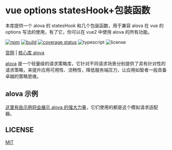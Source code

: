 # vue options statesHook+包装函数

本库提供一个 alova 的 statesHook 和几个包装函数，用于兼容 alova 在 vue 的 options 写法的使用，有了它，你可以在 vue2 中使用 alova 的所有功能。

[![npm](https://img.shields.io/npm/v/@alova/mock)](https://www.npmjs.com/package/@alova/mock)
[![build](https://github.com/alovajs/mock/actions/workflows/main.yml/badge.svg?branch=main)](https://github.com/alovajs/mock/actions/workflows/main.yml)
[![coverage status](https://coveralls.io/repos/github/alovajs/mock/badge.svg?branch=main)](https://coveralls.io/github/alovajs/mock?branch=main)
![typescript](https://badgen.net/badge/icon/typescript?icon=typescript&label)
![license](https://img.shields.io/badge/license-MIT-blue.svg)

[官网](https://alova.js.org/extension/alova-mock) | [核心库 alova](https://github.com/alovajs/alova)

[alova](https://github.com/alovajs/alova) 是一个轻量级的请求策略库，它针对不同请求场景分别提供了具有针对性的请求策略，来提升应用可用性、流畅性，降低服务端压力，让应用如智者一般具备卓越的策略思维。

## alova 示例

[这里有些示例将会展示 alova 的强大力量](https://alova.js.org/category/examples)，它们使用的都是这个模拟请求适配器。

## LICENSE

[MIT](https://en.wikipedia.org/wiki/MIT_License)
